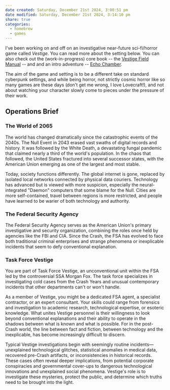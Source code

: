 ```yaml
---
date created: Saturday, December 21st 2024, 3:00:51 pm
date modified: Saturday, December 21st 2024, 3:14:10 pm
share: true
categories:
  - homebrew
  - games
---
```


I've been working on and off on an investigative near-future sci-fi/horror game called *Vestige*. You can read more about the setting below. You can also check out the (work-in-progress) core book -- the [Vestige Field Manual](https://www.icloud.com/iclouddrive/087LwAYxUtss6AWi_4bxY4A_w#vestige-field-manual) -- and and an intro adventure -- [Echo Chamber](https://www.icloud.com/iclouddrive/034-fchBBZmoKCkfxUYLNvwNQ#echo-chamber).

The aim of the game and setting is to be a different take on standard cyberpunk settings, and while being horror, not strictly cosmic horror like so many games are these days (don't get me wrong, I love Lovecraft!), and not about watching your character slowly come to pieces under the pressure of their work. 

## Operations Brief

### The World of 2065

The world has changed dramatically since the catastrophic events of the 2040s. The Null Event in 2043 erased vast swaths of digital records and history. It was followed by the White Death, a devastating fungal pandemic that claimed nearly a third of the world's population. In the chaos that followed, the United States fractured into several successor states, with the American Union emerging as one of the largest and most stable.

Today, society functions differently. The global internet is gone, replaced by isolated local networks connected by physical data couriers. Technology has advanced but is viewed with more suspicion, especially the neural-integrated "Daemon" computers that some blame for the Null. Cities are more self-contained, travel between regions is more restricted, and people have learned to be warier of both technology and authority.

### The Federal Security Agency

The Federal Security Agency serves as the American Union's primary investigative and security organization, combining the roles once held by agencies like the FBI and CIA. Since the Crash, the FSA has evolved to face both traditional criminal enterprises and strange phenomena or inexplicable incidents that seem to defy conventional explanation.

### Task Force Vestige

You are part of Task Force Vestige, an unconventional unit within the FSA led by the controversial SSA Morgan Fox. The task force specializes in investigating cold cases from the Crash Years and unusual contemporary incidents that other departments can't or won't handle. 

As a member of Vestige, you might be a dedicated FSA agent, a specialist contractor, or an expert consultant. Your skills could range from forensics and investigation to academic research, technological expertise, or esoteric knowledge. What unites Vestige personnel is their willingness to look beyond conventional explanations and their ability to operate in the shadows between what is known and what is possible. For in the post-Crash world, the line between fact and fiction, between technology and the inexplicable, has become increasingly difficult to discern.

Typical Vestige investigations begin with seemingly routine incidents—unexplained technological glitches, statistical anomalies in medical data, recovered pre-Crash artifacts, or inconsistencies in historical records. These cases often reveal deeper implications, from potential corporate conspiracies and governmental cover-ups to dangerous technological innovations and unexplained social phenomena. Vestige's role is to investigate these mysteries, protect the public, and determine which truths need to be brought into the light. 
